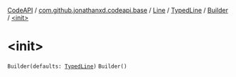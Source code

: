 [CodeAPI](../../../../index.md) / [com.github.jonathanxd.codeapi.base](../../../index.md) / [Line](../../index.md) / [TypedLine](../index.md) / [Builder](index.md) / [&lt;init&gt;](.)

# &lt;init&gt;

`Builder(defaults: `[`TypedLine`](../index.md)`)`
`Builder()`